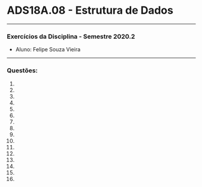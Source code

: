 # ADS18A.08 -  Estrutura de Dados
---
### Exercícios da Disciplina - Semestre 2020.2
* Aluno: Felipe Souza Vieira
***

### Questões:

1. 
2.
3.
4.
5.
6.
7.
8.
9.
10.
11.
12.
13.
14.
15.
16.
